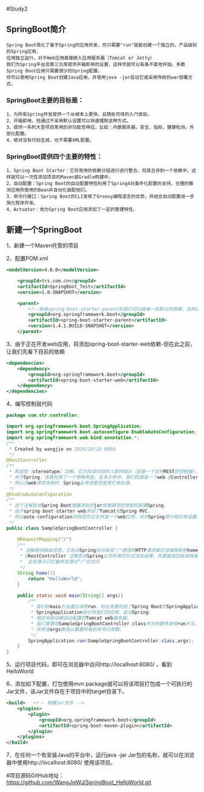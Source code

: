 #Study2
## SpringBoot简介
    Spring Boot简化了基于Spring的应用开发，你只需要"run"就能创建一个独立的，产品级别的Spring应用，
    应用独立运行，对于Web应用直接嵌入应用服务器（Tomcat or Jetty）
    我们为Spring平台及第三方库提供开箱即用的设置，这样你就可以有条不紊地开始。多数Spring Boot应用只需要很少的Spring配置。
    你可以使用Spring Boot创建Java应用，并使用java -jar启动它或采用传统的war部署方式。

### SpringBoot主要的目标是：
    1、为所有Spring开发提供一个从根本上更快，且随处可得的入门体验。
    2、开箱即用，但通过不采用默认设置可以快速摆脱这种方式。
    3、提供一系列大型项目常用的非功能性特征，比如：内嵌服务器，安全，指标，健康检测，外部化配置。
    4、绝对没有代码生成，也不需要XML配置。

### SpringBoot提供四个主要的特性：
    1、Spring Boot Starter：它将常用的依赖分组进行进行整合，将其合并到一个依赖中，这样就可以一次性添加项目的Maven或Gradle构建中。
    2、自动配置：Spring Boot的自动配置特性利用了Spring4对条件化配置的支持，合理的推测应用所使用的Bean并自动化装配他们。
    3、命令行接口：Spring Boot的CLI发挥了Groovy编程语言的优势，并结合自动配置进一步简化程序开发。
    4、Actuator：他为Spring Boot应用添加了一定的管理特性。

## 新建一个SpringBoot
1、新建一个Maven托管的项目

2、配置POM.xml
```xml
<modelVersion>4.0.0</modelVersion>

    <groupId>trs.com.cn</groupId>
    <artifactId>SpringBoot_Test</artifactId>
    <version>1.0-SNAPSHOT</version>

    <parent>
        <!--继承spring-boot-starter-parent后我们可以继承一些默认的依赖，这样就无需添加一堆相应的依赖，把依赖配置最小化 -->
        <groupId>org.springframework.boot</groupId>
        <artifactId>spring-boot-starter-parent</artifactId>
        <version>1.4.1.BUILD-SNAPSHOT</version>
    </parent>
```

3、由于正在开发web应用，将添加spring-boot-starter-web依赖-但在此之前，让我们先看下目前的依赖
```xml
<dependencies>
    <dependency>
        <groupId>org.springframework.boot</groupId>
        <artifactId>spring-boot-starter-web</artifactId>
    </dependency>
</dependencies>
```

4、编写控制层代码
```java
package com.str.controller;

import org.springframework.boot.SpringApplication;
import org.springframework.boot.autoconfigure.EnableAutoConfiguration;
import org.springframework.web.bind.annotation.*;
/**
 * Created by wangjie on 2016/10/10 0010.
 */
@RestController
/**
 * 构造型（stereotype）注解。它为阅读代码的人提供暗示（这是一个支持REST的控制器），
 * 对于Spring，该类扮演了一个特殊角色。在本示例中，我们的类是一个web @Controller，
 * 所以当web请求进来时，Spring会考虑是否使用它来处理。
 */
@EnableAutoConfiguration
/**
 * 这个注解告诉Spring Boot根据添加的jar依赖猜测你想如何配置Spring。
 * 由于spring-boot-starter-web添加了Tomcat和Spring MVC，
 * 所以auto-configuration将假定你正在开发一个web应用，并对Spring进行相应地设置。
 */
public class SampleSpringBootController {

    @RequestMapping("/")
    /**
     * 注解提供路由信息，它告诉Spring任何来自"/"路径的HTTP请求都应该被映射到home方法。
     * @RestController 注解告诉Spring以字符串的形式渲染结果，并直接返回给调用者。
     *  此处表示只拦截并处理对“/”的访问
     */
    String home(){
        return "HelloWorld";
    }

    public static void main(String[] args){
        /**
         * 我们的main方法通过调用run，将业务委托给了Spring Boot的SpringApplication类。
         * SpringApplication将引导我们的应用，启动Spring，
         * 相应地启动被自动配置的Tomcat web服务器。
         * 我们需要将SampleSpringBootController.class作为参数传递给run方法，以此告诉SpringApplication谁是主要的Spring组件，
         * 并传递args数组以暴露所有的命令行参数。
         */
        SpringApplication.run(SampleSpringBootController.class,args);
    }
}
```
5、运行项目代码，即可在浏览器中访问http://localhost:8080/ ，看到 HelloWorld

6、添加如下配置，打包使用mvn package就可以将该项目打包成一个可执行的Jar文件，该Jar文件存在于项目中的target目录下。
```xml
<build>   <!-- 构建Jar文件 -->
    <plugins>
        <plugin>
            <groupId>org.springframework.boot</groupId>
            <artifactId>spring-boot-maven-plugin</artifactId>
        </plugin>
    </plugins>
</build>
```
7、在任何一个有安装Java的平台中，运行java -jar Jar包的名称，就可以在浏览器中使用http://localhost:8080/ 使用该项目。

#项目源码GitHub地址：https://github.com/WangJieWJ/SpringBoot_HelloWorld.git
